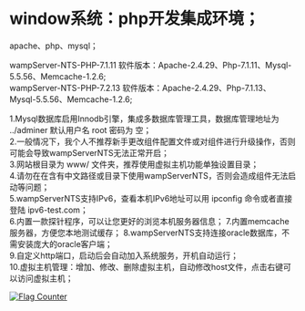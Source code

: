 # window系统：php开发集成环境；
apache、php、mysql；


wampServer-NTS-PHP-7.1.11 软件版本：Apache-2.4.29、Php-7.1.11、Mysql-5.5.56、Memcache-1.2.6;  
wampServer-NTS-PHP-7.2.13 软件版本：Apache-2.4.29、Php-7.1.13、Mysql-5.5.56、Memcache-1.2.6;  

1.Mysql数据库启用Innodb引擎，集成多数据库管理工具，数据库管理地址为 ../adminer 默认用户名 root 密码为 空；  
2.一般情况下，我个人不推荐新手更改组件配置文件或对组件进行升级操作，否则可能会导致wampServerNTS无法正常开启；  
3.网站根目录为 www/ 文件夹，推荐使用虚拟主机功能单独设置目录；  
4.请勿在在含有中文路径或目录下使用wampServerNTS，否则会造成组件无法启动等问题；  
5.wampServerNTS支持IPv6，查看本机IPv6地址可以用 ipconfig 命令或者直接登陆 ipv6-test.com；  
6.内置一款探针程序，可以让您更好的浏览本机服务器信息；
7.内置memcache服务器，方便您本地测试缓存； 
8.wampServerNTS支持连接oracle数据库，不需安装庞大的oracle客户端；    
9.自定义http端口，启动后会自动加入系统服务，开机自动运行；  
10.虚拟主机管理：增加、修改、删除虚拟主机，自动修改host文件，点击右键可以访问虚拟主机；  

<a href="https://info.flagcounter.com/AEYx"><img src="https://s11.flagcounter.com/count2/AEYx/bg_FFFFFF/txt_000000/border_CCCCCC/columns_2/maxflags_10/viewers_0/labels_1/pageviews_1/flags_0/percent_0/" alt="Flag Counter" border="0"></a>
